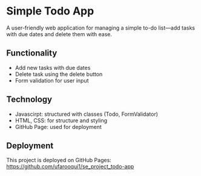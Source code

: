 # Simple Todo App

A user-friendly web application for managing a simple to-do list—add tasks with due dates and delete them with ease.

## Functionality

- Add new tasks with due dates
- Delete task using the delete button
- Form validation for user input

## Technology

- Javascirpt: structured with classes (Todo, FormValidator)
- HTML, CSS: for structure and styling
- GitHub Page: used for deployment

## Deployment

This project is deployed on GitHub Pages: https://github.com/ufarooqui1/se_project_todo-app
